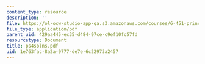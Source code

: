 ```yaml
---
content_type: resource
description: ''
file: https://ol-ocw-studio-app-qa.s3.amazonaws.com/courses/6-451-principles-of-digital-communication-ii-spring-2005/1e763fac8a2a9777de7e6c22973a2457_ps4solns.pdf
file_type: application/pdf
parent_uid: 429aa445-ec35-d484-97ce-c9ef10fc57fd
resourcetype: Document
title: ps4solns.pdf
uid: 1e763fac-8a2a-9777-de7e-6c22973a2457
---
```

